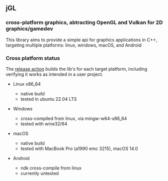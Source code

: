 ## jGL 

### cross-platform graphics, abtracting OpenGL and Vulkan for 2D graphics/gamedev

This library aims to provide a simple api for graphics applications in C++, targeting multiple platforms: linux, windows, macOS, and Android 

### Cross platform status

The [release action](https://github.com/JerboaBurrow/jGL/actions/workflows/release.yml) builds the lib's for each target platform, including verifying it works as intended in a user project.

- Linux x86_64
    - native build
    - tested in ubuntu 22.04 LTS
       
- Windows
  - cross-compiled from linux, via mingw-w64-x86_64
  - tested with wine32/64

- macOS
  - native build
  - tested with MacBook Pro (a1990 emc 3215), macOS 14.0
 
- Android
  - ndk cross-compile from linux
  - currently untested
